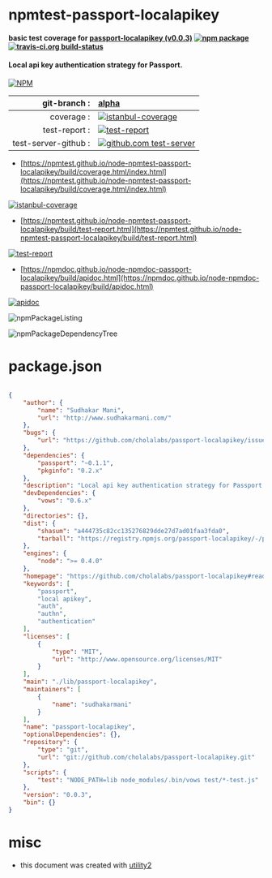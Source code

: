 # npmtest-passport-localapikey

#### basic test coverage for  [passport-localapikey (v0.0.3)](https://github.com/cholalabs/passport-localapikey#readme)  [![npm package](https://img.shields.io/npm/v/npmtest-passport-localapikey.svg?style=flat-square)](https://www.npmjs.org/package/npmtest-passport-localapikey) [![travis-ci.org build-status](https://api.travis-ci.org/npmtest/node-npmtest-passport-localapikey.svg)](https://travis-ci.org/npmtest/node-npmtest-passport-localapikey)

#### Local api key authentication strategy for Passport.

[![NPM](https://nodei.co/npm/passport-localapikey.png?downloads=true&downloadRank=true&stars=true)](https://www.npmjs.com/package/passport-localapikey)

| git-branch : | [alpha](https://github.com/npmtest/node-npmtest-passport-localapikey/tree/alpha)|
|--:|:--|
| coverage : | [![istanbul-coverage](https://npmtest.github.io/node-npmtest-passport-localapikey/build/coverage.badge.svg)](https://npmtest.github.io/node-npmtest-passport-localapikey/build/coverage.html/index.html)|
| test-report : | [![test-report](https://npmtest.github.io/node-npmtest-passport-localapikey/build/test-report.badge.svg)](https://npmtest.github.io/node-npmtest-passport-localapikey/build/test-report.html)|
| test-server-github : | [![github.com test-server](https://npmtest.github.io/node-npmtest-passport-localapikey/GitHub-Mark-32px.png)](https://npmtest.github.io/node-npmtest-passport-localapikey/build/app/index.html) | | build-artifacts : | [![build-artifacts](https://npmtest.github.io/node-npmtest-passport-localapikey/glyphicons_144_folder_open.png)](https://github.com/npmtest/node-npmtest-passport-localapikey/tree/gh-pages/build)|

- [https://npmtest.github.io/node-npmtest-passport-localapikey/build/coverage.html/index.html](https://npmtest.github.io/node-npmtest-passport-localapikey/build/coverage.html/index.html)

[![istanbul-coverage](https://npmtest.github.io/node-npmtest-passport-localapikey/build/screenCapture.buildCi.browser.%252Ftmp%252Fbuild%252Fcoverage.lib.html.png)](https://npmtest.github.io/node-npmtest-passport-localapikey/build/coverage.html/index.html)

- [https://npmtest.github.io/node-npmtest-passport-localapikey/build/test-report.html](https://npmtest.github.io/node-npmtest-passport-localapikey/build/test-report.html)

[![test-report](https://npmtest.github.io/node-npmtest-passport-localapikey/build/screenCapture.buildCi.browser.%252Ftmp%252Fbuild%252Ftest-report.html.png)](https://npmtest.github.io/node-npmtest-passport-localapikey/build/test-report.html)

- [https://npmdoc.github.io/node-npmdoc-passport-localapikey/build/apidoc.html](https://npmdoc.github.io/node-npmdoc-passport-localapikey/build/apidoc.html)

[![apidoc](https://npmdoc.github.io/node-npmdoc-passport-localapikey/build/screenCapture.buildCi.browser.%252Ftmp%252Fbuild%252Fapidoc.html.png)](https://npmdoc.github.io/node-npmdoc-passport-localapikey/build/apidoc.html)

![npmPackageListing](https://npmtest.github.io/node-npmtest-passport-localapikey/build/screenCapture.npmPackageListing.svg)

![npmPackageDependencyTree](https://npmtest.github.io/node-npmtest-passport-localapikey/build/screenCapture.npmPackageDependencyTree.svg)



# package.json

```json

{
    "author": {
        "name": "Sudhakar Mani",
        "url": "http://www.sudhakarmani.com/"
    },
    "bugs": {
        "url": "https://github.com/cholalabs/passport-localapikey/issues"
    },
    "dependencies": {
        "passport": "~0.1.1",
        "pkginfo": "0.2.x"
    },
    "description": "Local api key authentication strategy for Passport.",
    "devDependencies": {
        "vows": "0.6.x"
    },
    "directories": {},
    "dist": {
        "shasum": "a444735c82cc135276829dde27d7ad01faa3fda0",
        "tarball": "https://registry.npmjs.org/passport-localapikey/-/passport-localapikey-0.0.3.tgz"
    },
    "engines": {
        "node": ">= 0.4.0"
    },
    "homepage": "https://github.com/cholalabs/passport-localapikey#readme",
    "keywords": [
        "passport",
        "local apikey",
        "auth",
        "authn",
        "authentication"
    ],
    "licenses": [
        {
            "type": "MIT",
            "url": "http://www.opensource.org/licenses/MIT"
        }
    ],
    "main": "./lib/passport-localapikey",
    "maintainers": [
        {
            "name": "sudhakarmani"
        }
    ],
    "name": "passport-localapikey",
    "optionalDependencies": {},
    "repository": {
        "type": "git",
        "url": "git://github.com/cholalabs/passport-localapikey.git"
    },
    "scripts": {
        "test": "NODE_PATH=lib node_modules/.bin/vows test/*-test.js"
    },
    "version": "0.0.3",
    "bin": {}
}
```



# misc
- this document was created with [utility2](https://github.com/kaizhu256/node-utility2)
